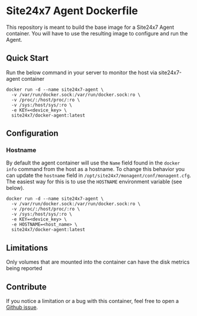 # Site24x7 Agent Dockerfile

This repository is meant to build the base image for a Site24x7 Agent container. You will have to use the resulting image to configure and run the Agent.


## Quick Start

Run the below command in your server to monitor the host via site24x7-agent container

```
docker run -d --name site24x7-agent \
  -v /var/run/docker.sock:/var/run/docker.sock:ro \
  -v /proc/:/host/proc/:ro \
  -v /sys:/host/sys/:ro \
  -e KEY=<device_key> \
  site24x7/docker-agent:latest
```

## Configuration


### Hostname

By default the agent container will use the `Name` field found in the `docker info` command from the host as a hostname. To change this behavior you can update the `hostname` field in `/opt/site24x7/monagent/conf/monagent.cfg`. The easiest way for this is to use the `HOSTNAME` environment variable (see below).

```
docker run -d --name site24x7-agent \
  -v /var/run/docker.sock:/var/run/docker.sock:ro \
  -v /proc/:/host/proc/:ro \
  -v /sys:/host/sys/:ro \
  -e KEY=<device_key> \
  -e HOSTNAME=<host_name> \
  site24x7/docker-agent:latest
```

## Limitations

Only volumes that are mounted into the container can have the disk metrics being reported

## Contribute

If you notice a limitation or a bug with this container, feel free to open a [Github issue](https://github.com/site24x7/docker-agent/issues).